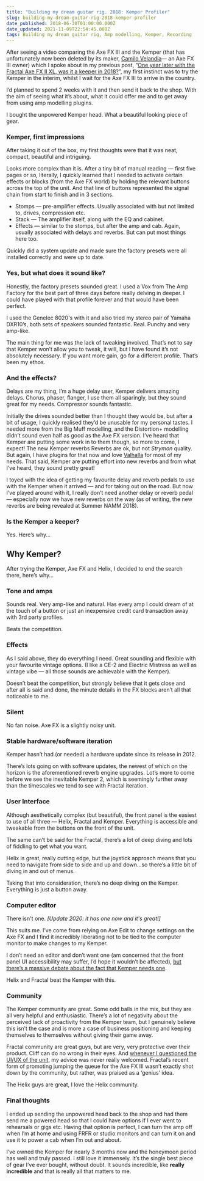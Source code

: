```yaml
---
title: "Building my dream guitar rig. 2018: Kemper Profiler"
slug: building-my-dream-guitar-rig-2018-kemper-profiler
date_published: 2018-06-30T01:00:00.000Z
date_updated: 2021-11-09T22:54:45.000Z
tags: Building my dream guitar rig, Amp modelling, Kemper, Recording
---
```


After seeing a video comparing the Axe FX III and the Kemper (that has unfortunately now been deleted by its maker, [Camilo Velandia](https://www.youtube.com/user/camilovelandiamusic)— an Axe FX III owner) which I spoke about in my previous post, “[One year later with the Fractal Axe FX II XL, was it a keeper in 2018?](__GHOST_URL__/one-year-later-with-the-fractal-axe-fx-ii-xl-was-it-a-keeper-in-2018/)”, my first instinct was to try the Kemper in the interim, whilst I wait for the Axe FX III to arrive in the country.

I’d planned to spend 2 weeks with it and then send it back to the shop. With the aim of seeing what it’s about, what it could offer me and to get away from using amp modelling plugins.

I bought the unpowered Kemper head. What a beautiful looking piece of gear.

### Kemper, first impressions

After taking it out of the box, my first thoughts were that it was neat, compact, beautiful and intriguing.

Looks more complex than it is. After a tiny bit of manual reading — first five pages or so, literally, I quickly learned that I needed to activate certain effects or blocks (from the Axe FX world) by holding the relevant buttons across the top of the unit. And that line of buttons represented the signal chain from start to finish and in 3 sections.

- Stomps — pre-amplifier effects. Usually associated with but not limited to, drives, compression etc.
- Stack — The amplifier itself, along with the EQ and cabinet.
- Effects — similar to the stomps, but after the amp and cab. Again, usually associated with delays and reverbs. But can put most things here too.

Quickly did a system update and made sure the factory presets were all installed correctly and were up to date.

### Yes, but what does it sound like?

Honestly, the factory presets sounded great. I used a Vox from The Amp Factory for the best part of three days before really delving in deeper. I could have played with that profile forever and that would have been perfect.

I used the Genelec 8020's with it and also tried my stereo pair of Yamaha DXR10’s, both sets of speakers sounded fantastic. Real. Punchy and very amp-like.

The main thing for me was the lack of tweaking involved. That’s not to say that Kemper won’t allow you to tweak, it will, but I have found it’s not absolutely necessary. If you want more gain, go for a different profile. That’s been my ethos.

### And the effects?

Delays are my thing, I’m a huge delay user, Kemper delivers amazing delays. Chorus, phaser, flanger, I use them all sparingly, but they sound great for my needs. Compressor sounds fantastic.

Initially the drives sounded better than I thought they would be, but after a bit of usage, I quickly realised they’d be unusable for my personal tastes. I needed more from the Big Muff modelling, and the Distortion+ modelling didn’t sound even half as good as the Axe FX version. I’ve heard that Kemper are putting some work in to them though, so more to come, I expect!
The new Kemper reverbs
Reverbs are ok, but not *Strymon* quality. But again, I have plugins for that now and love [Valhalla](https://valhalladsp.com/) for most of my needs. That said, Kemper are putting effort into new reverbs and from what I’ve heard, they sound pretty great!

I toyed with the idea of getting my favourite delay and reverb pedals to use with the Kemper when it arrived — and for taking out on the road. But now I’ve played around with it, I really don’t need another delay or reverb pedal — especially now we have new reverbs on the way (as of writing, the new reverbs are being revealed at Summer NAMM 2018).

### Is the Kemper a keeper?

Yes. Here’s why…

## Why Kemper?

After trying the Kemper, Axe FX and Helix, I decided to end the search there, here’s why…

### Tone and amps

Sounds real. Very amp-like and natural. Has every amp I could dream of at the touch of a button or just an inexpensive credit card transaction away with 3rd party profiles.

Beats the competition.

### Effects

As I said above, they do everything I need. Great sounding and flexible with your favourite vintage options. (I like a CE-2 and Electric Mistress as well as vintage vibe — all those sounds are achievable with the Kemper).

Doesn’t beat the competition, but strongly believe that it gets close and after all is said and done, the minute details in the FX blocks aren’t all that noticeable to me.

### Silent

No fan noise. Axe FX is a slightly noisy unit.

### Stable hardware/software iteration

Kemper hasn’t had (or needed) a hardware update since its release in 2012.

There’s lots going on with software updates, the newest of which on the horizon is the aforementioned reverb engine upgrades. Lot’s more to come before we see the inevitable Kemper 2, which is seemingly further away than the timescales we tend to see with Fractal iteration.

### User Interface

Although aesthetically complex (but beautiful), the front panel is the easiest to use of all three — Helix, Fractal and Kemper. Everything is accessible and tweakable from the buttons on the front of the unit.

The same can’t be said for the Fractal, there’s a lot of deep diving and lots of fiddling to get what you want.

Helix is great, really cutting edge, but the joystick approach means that you need to navigate from side to side and up and down…so there’s a little bit of diving in and out of menus.

Taking that into consideration, there’s no deep diving on the Kemper. Everything is just a button away.

### Computer editor

There isn't one. *[Update 2020: it has one now and it's great!]*

This suits me. I’ve come from relying on Axe Edit to change settings on the Axe FX and I find it incredibly liberating not to be tied to the computer monitor to make changes to my Kemper.

I don’t need an editor and don’t want one (am concerned that the front panel UI accessibility may suffer, I’d hope it wouldn’t be affected), [but there’s a massive debate about the fact that Kemper needs one](https://www.kemper-amps.com/forum/index.php/Thread/19698-Can-we-please-get-some-kind-of-Kemper-Editor-Software-for-your-computer/). 

Helix and Fractal beat the Kemper with this.

### Community

The Kemper community are great. Some odd balls in the mix, but they are all very helpful and enthusiastic. There’s a lot of negativity about the perceived lack of proactivity from the Kemper team, but I genuinely believe this isn’t the case and is more a case of business positioning and keeping themselves to themselves without giving their game away.

Fractal community are great guys, but are very, very protective over their product. Cliff can do no wrong in their eyes. And [whenever I questioned the UI/UX of the unit](https://forum.fractalaudio.com/threads/i-love-mini-tuners.136409/page-2#post-1617498), my advice was never really welcomed. Fractal’s recent form of promoting jumping the queue for the Axe FX III wasn’t exactly shot down by the community, but rather, was praised as a ‘genius’ idea.

The Helix guys are great, I love the Helix community.

### Final thoughts

I ended up sending the unpowered head back to the shop and had them send me a powered head so that I could have options if I ever went to rehearsals or gigs etc. Having that option is perfect, I can turn the amp off when I’m at home and using FRFR or studio monitors and can turn it on and use it to power a cab when I’m out and about.

I’ve owned the Kemper for nearly 3 months now and the honeymoon period has well and truly passed. I still love it immensely. It’s the single best piece of gear I’ve ever bought, without doubt. It sounds incredible, like **really incredible** and that is really all that matters to me.
